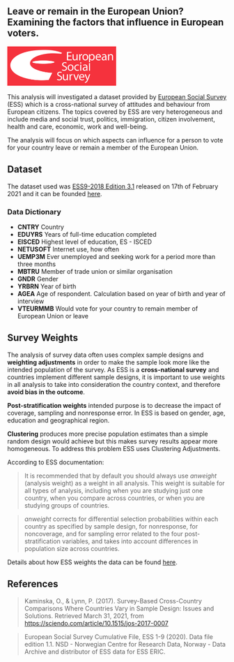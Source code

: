 ## Leave or remain in the European Union? Examining the factors that influence in European voters.

<img src="https://github.com/pessini/european-voters/blob/main/img/ESS-logo.png" alt="European Social Survey" width="250"/><br>

This analysis will investigated a dataset provided by [European Social Survey](https://www.europeansocialsurvey.org/) (ESS) which is a cross-national survey of attitudes and behaviour from European citizens. The topics covered by ESS are very heterogeneous and include media and social trust, politics, immigration, citizen involvement, health and care, economic, work and well-being.

The analysis will focus on which aspects can influence for a person to vote for your country leave or remain a member of the European Union. 

## Dataset

The dataset used was [ESS9-2018 Edition 3.1](https://www.europeansocialsurvey.org/docs/round9/survey/ESS9_data_documentation_report_e03_1.pdf) released on 17th of February 2021 and it can be founded [here](https://github.com/pessini/european-voters/blob/main/ESS9e03_1.sav).

### Data Dictionary

- __CNTRY__ Country
- __EDUYRS__ Years of full-time education completed
- __EISCED__ Highest level of education, ES - ISCED
- __NETUSOFT__ Internet use, how often
- __UEMP3M__ Ever unemployed and seeking work for a period more than three months
- __MBTRU__ Member of trade union or similar organisation
- __GNDR__ Gender
- __YRBRN__  Year of birth
- __AGEA__ Age of respondent. Calculation based on year of birth and year of interview
- __VTEURMMB__ Would vote for your country to remain member of European Union or leave

## Survey Weights

The analysis of survey data often uses complex sample designs and __weighting adjustments__ in order to make the sample look more like the intended population of the survey. As ESS is a __cross-national survey__ and countries implement different sample designs, it is important to use weights in all analysis to take into consideration the country context, and therefore __avoid bias in the outcome__.

__Post-stratification weights__ intended purpose is to decrease the impact of coverage, sampling and nonresponse error. In ESS is based on gender, age, education and geographical region.

__Clustering__ produces more precise population estimates than a simple random design would achieve but this makes survey results appear more homogeneous. To address this problem ESS uses Clustering Adjustments.

According to ESS documentation:

> It is recommended that by default you should always use *anweight* (analysis 
> weight) as a weight in all analysis. This weight is suitable for all types of analysis, 
> including when you are studying just one country, when you compare across 
> countries, or when you are studying groups of countries. 

> *anweight* corrects for differential selection probabilities within each country as 
> specified by sample design, for nonresponse, for noncoverage, and for sampling 
> error related to the four post-stratification variables, and takes into account 
> differences in population size across countries. 

Details about how ESS weights the data can be found [here](https://www.europeansocialsurvey.org/docs/methodology/ESS_weighting_data_1_1.pdf).

## References

> Kaminska, O., & Lynn, P. (2017). Survey-Based Cross-Country Comparisons Where Countries Vary in Sample Design: Issues and Solutions. Retrieved March 31, 2021, from https://sciendo.com/article/10.1515/jos-2017-0007

> European Social Survey Cumulative File, ESS 1-9 (2020). Data file edition 1.1. NSD - Norwegian Centre for Research Data, Norway - Data Archive and distributor of ESS data for ESS ERIC.